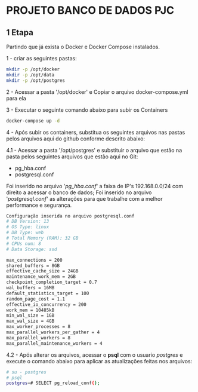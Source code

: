 # PROJETO BANCO DE DADOS PJC

## 1 Etapa

Partindo que já exista o Docker e Docker Compose instalados.


1 - criar as seguintes pastas:
```bash
mkdir -p /opt/docker
mkdir -p /opt/data
mkdir -p /opt/postgres

```
2 - Acessar a pasta '/opt/docker' e Copiar o arquivo docker-compose.yml para ela

3 - Executar o seguinte comando abaixo para subir os Containers
```bash
docker-compose up -d
```
4 - Após subir os containers, substitua os seguintes arquivos nas pastas pelos arquivos aqui do github conforme descrito abaixo:

4.1 - Acessar a pasta '/opt/postgres' e substituir o arquivo que estão na pasta pelos seguintes arquivos que estão aqui no Git:

- pg_hba.conf
- postgresql.conf

Foi inserido no arquivo '*pg_hba.conf*' a faixa de IP's 192.168.0.0/24 com direito a acessar o banco de dados;
Foi inserido no arquivo '*postgresql.conf*' as alterações para que trabalhe com a melhor performance e segurança.

```bash
Configuração inserida no arquivo postgresql.conf
# DB Version: 13
# OS Type: linux
# DB Type: web
# Total Memory (RAM): 32 GB
# CPUs num: 8
# Data Storage: ssd

max_connections = 200
shared_buffers = 8GB
effective_cache_size = 24GB
maintenance_work_mem = 2GB
checkpoint_completion_target = 0.7
wal_buffers = 16MB
default_statistics_target = 100
random_page_cost = 1.1
effective_io_concurrency = 200
work_mem = 10485kB
min_wal_size = 1GB
max_wal_size = 4GB
max_worker_processes = 8
max_parallel_workers_per_gather = 4
max_parallel_workers = 8
max_parallel_maintenance_workers = 4
```
4.2 - Após alterar os arquivos, acessar o **psql** com o usuario *postgres* e execute o comando abaixo para aplicar as atualizações feitas nos arquivos:
```bash
# su - postgres
# psql
postgres=# SELECT pg_reload_conf();
```





